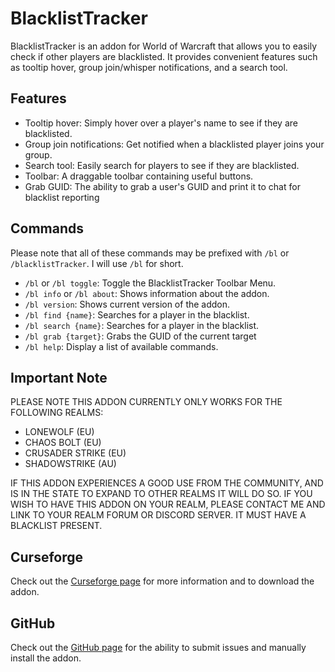 # BlacklistTracker

BlacklistTracker is an addon for World of Warcraft that allows you to easily check if other players are blacklisted. It provides convenient features such as tooltip hover, group join/whisper notifications, and a search tool.

## Features

- Tooltip hover: Simply hover over a player's name to see if they are blacklisted.
- Group join notifications: Get notified when a blacklisted player joins your group.
- Search tool: Easily search for players to see if they are blacklisted.
- Toolbar: A draggable toolbar containing useful buttons.
- Grab GUID: The ability to grab a user's GUID and print it to chat for blacklist reporting

## Commands

Please note that all of these commands may be prefixed with `/bl` or `/blacklistTracker`. I will use `/bl` for short.

- `/bl` or `/bl toggle`: Toggle the BlacklistTracker Toolbar Menu.
- `/bl info` or `/bl about`: Shows information about the addon.
- `/bl version`: Shows current version of the addon.
- `/bl find {name}`: Searches for a player in the blacklist.
- `/bl search {name}`: Searches for a player in the blacklist.
- `/bl grab {target}`: Grabs the GUID of the current target
- `/bl help`: Display a list of available commands.

## Important Note

PLEASE NOTE THIS ADDON CURRENTLY ONLY WORKS FOR THE FOLLOWING REALMS:

- LONEWOLF (EU)
- CHAOS BOLT (EU)
- CRUSADER STRIKE (EU)
- SHADOWSTRIKE (AU)

IF THIS ADDON EXPERIENCES A GOOD USE FROM THE COMMUNITY, AND IS IN THE STATE TO EXPAND TO OTHER REALMS IT WILL DO SO. IF YOU WISH TO HAVE THIS ADDON ON YOUR REALM, PLEASE CONTACT ME AND LINK TO YOUR REALM FORUM OR DISCORD SERVER. IT MUST HAVE A BLACKLIST PRESENT.

## Curseforge

Check out the [Curseforge page](https://www.curseforge.com/wow/addons/blacklisttracker) for more information and to download the addon.

## GitHub

Check out the [GitHub page](https://github.com/qtPyDev/wow_BlacklistTracker) for the ability to submit issues and manually install the addon.
